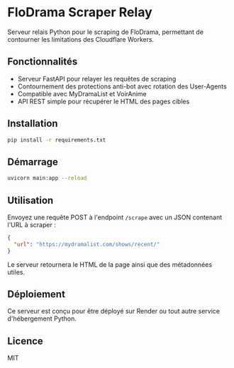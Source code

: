 # FloDrama Scraper Relay

Serveur relais Python pour le scraping de FloDrama, permettant de contourner les limitations des Cloudflare Workers.

## Fonctionnalités

- Serveur FastAPI pour relayer les requêtes de scraping
- Contournement des protections anti-bot avec rotation des User-Agents
- Compatible avec MyDramaList et VoirAnime
- API REST simple pour récupérer le HTML des pages cibles

## Installation

```bash
pip install -r requirements.txt
```

## Démarrage

```bash
uvicorn main:app --reload
```

## Utilisation

Envoyez une requête POST à l'endpoint `/scrape` avec un JSON contenant l'URL à scraper :

```json
{
  "url": "https://mydramalist.com/shows/recent/"
}
```

Le serveur retournera le HTML de la page ainsi que des métadonnées utiles.

## Déploiement

Ce serveur est conçu pour être déployé sur Render ou tout autre service d'hébergement Python.

## Licence

MIT
